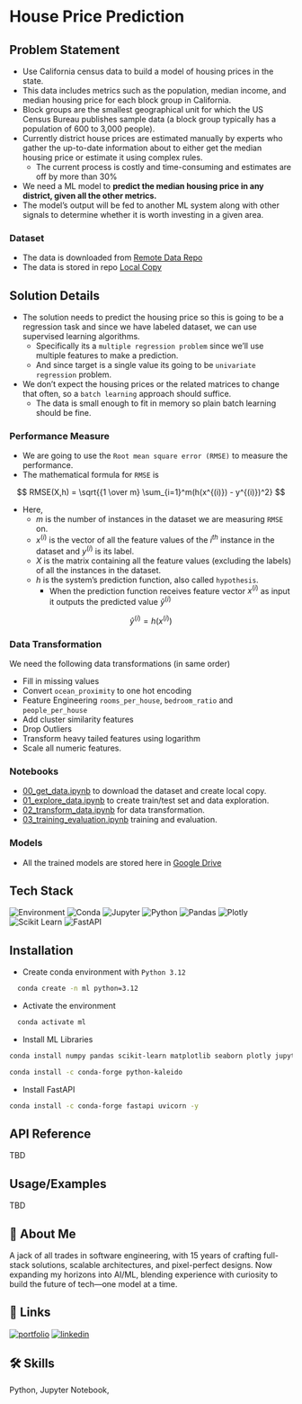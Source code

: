 # House Price Prediction

## Problem Statement

- Use California census data to build a model of housing prices in the state.
- This data includes metrics such as the population, median income, and median housing price for each block group in California.
- Block groups are the smallest geographical unit for which the US Census Bureau publishes sample data (a block group typically has a population of 600 to 3,000 people).
- Currently district house prices are estimated manually by experts who gather the up-to-date information about to either get the median housing price or estimate it using complex rules.
  - The current process is costly and time-consuming and estimates are off by more than 30%
- We need a ML model to **predict the median housing price in any district, given all the other metrics.**
- The model’s output will be fed to another ML system along with other signals to determine whether it is worth investing in a given area.

### Dataset

* The data is downloaded from [Remote Data Repo](https://github.com/ageron/data/raw/main/housing.tgz)
* The data is stored in repo [Local Copy](https://github.com/gaurangdave/house_price_predictions/tree/main/data)

## Solution Details

- The solution needs to predict the housing price so this is going to be a regression task and since we have labeled dataset, we can use supervised learning algorithms.
  - Specifically its a `multiple regression problem` since we’ll use multiple features to make a prediction.
  - And since target is a single value its going to be `univariate regression` problem.
- We don’t expect the housing prices or the related matrices to change that often, so a `batch learning` approach should suffice.
  - The data is small enough to fit in memory so plain batch learning should be fine.

### Performance Measure

- We are going to use the `Root mean square error (RMSE)` to measure the performance.
- The mathematical formula for `RMSE` is

$$
RMSE(X,h) = \sqrt{{1 \over m} \sum_{i=1}^m(h(x^{(i)}) - y^{(i)})^2}
$$

- Here,
  - $m$ is the number of instances in the dataset we are measuring `RMSE` on.
  - $x^{(i)}$ is the vector of all the feature values of the $i^{th}$ instance in the dataset and $y^{(i)}$ is its label.
  - $X$ is the matrix containing all the feature values (excluding the labels) of all the instances in the dataset.
  - $h$ is the system’s prediction function, also called `hypothesis`.
    - When the prediction function receives feature vector $x^{(i)}$ as input it outputs the predicted value $\hat{y}^{(i)}$

$$
    \hat{y}^{(i)} = h(x^{(i)})
$$

### Data Transformation
We need the following data transformations (in same order)
* Fill in missing values
* Convert `ocean_proximity` to one hot encoding
* Feature Engineering `rooms_per_house`, `bedroom_ratio` and `people_per_house`
* Add cluster similarity features
* Drop Outliers
* Transform heavy tailed features using logarithm
* Scale all numeric features. 

### Notebooks
* [00_get_data.ipynb](https://github.com/gaurangdave/house_price_predictions/blob/main/notebooks/00_get_data.ipynb) to download the dataset and create local copy.
* [01_explore_data.ipynb](https://github.com/gaurangdave/house_price_predictions/blob/main/notebooks/01_explore_data.ipynb) to create train/test set and data exploration.
* [02_transform_data.ipynb](https://github.com/gaurangdave/house_price_predictions/blob/main/notebooks/02_transform_data.ipynb) for data transformation.
* [03_training_evaluation.ipynb](https://github.com/gaurangdave/house_price_predictions/blob/main/notebooks/03_training_evaluation.ipynb) training and evaluation.

### Models
* All the trained models are stored here in [Google Drive](https://drive.google.com/drive/folders/1_HihZZk7T5_InmIxBiKHxLoZVjr8YYXO)


## Tech Stack

![Environment](https://img.shields.io/badge/Environment-Linux_64-FCC624?logo=linux&style=for-the-badge)
![Conda](https://img.shields.io/badge/Conda-24.9.1-342B029?logo=Anaconda&style=for-the-badge)
![Jupyter](https://img.shields.io/badge/Jupyter-2.14.0-F37626?logo=Jupyter&logoColor=F37626&style=for-the-badge)
![Python](https://img.shields.io/badge/Python-3.12.2-FFD43B?logo=Python&logoColor=blue&style=for-the-badge)
![Pandas](https://img.shields.io/badge/Pandas-2.2.2-2C2D72?logo=Pandas&logoColor=2C2D72&style=for-the-badge)
![Plotly](https://img.shields.io/badge/Plotly-5.24.1-239120?logo=Plotly&logoColor=239120&style=for-the-badge)
![Scikit Learn](https://img.shields.io/badge/scikit_learn-1.5.1-F7931E?logo=scikit-learn&logoColor=F7931E&style=for-the-badge)
![FastAPI](https://img.shields.io/badge/FastAPI-0.115.0-109989?logo=Fastapi&logoColor=109989&style=for-the-badge)

## Installation

- Create conda environment with `Python 3.12`

```bash
  conda create -n ml python=3.12
```

- Activate the environment

```bash
  conda activate ml
```

- Install ML Libraries

```bash
conda install numpy pandas scikit-learn matplotlib seaborn plotly jupyter ipykernel -y
```

```bash
conda install -c conda-forge python-kaleido
```

- Install FastAPI

```bash
conda install -c conda-forge fastapi uvicorn -y
```

## API Reference

TBD

## Usage/Examples

TBD

## 🚀 About Me

A jack of all trades in software engineering, with 15 years of crafting full-stack solutions, scalable architectures, and pixel-perfect designs. Now expanding my horizons into AI/ML, blending experience with curiosity to build the future of tech—one model at a time.

## 🔗 Links

[![portfolio](https://img.shields.io/badge/my_portfolio-000?style=for-the-badge&logo=ko-fi&logoColor=white)](https://gaurangdave.me/)
[![linkedin](https://img.shields.io/badge/linkedin-0A66C2?style=for-the-badge&logo=linkedin&logoColor=white)](https://www.linkedin.com/in/gaurangvdave/)

## 🛠 Skills

Python, Jupyter Notebook,

